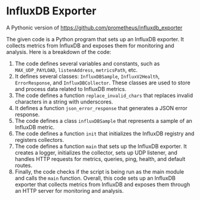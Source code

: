 # InfluxDB Exporter

A Pythonic version of <https://github.com/prometheus/influxdb_exporter>

The given code is a Python program that sets up an InfluxDB exporter. It collects metrics from InfluxDB and exposes them for monitoring and analysis. Here is a breakdown of the code:

1. The code defines several variables and constants, such as `MAX_UDP_PAYLOAD`, `listenAddress`, `metricsPath`, etc.
2. It defines several classes: `InfluxDBSample`, `InfluxV2Health`, `ErrorResponse`, and `InfluxDBCollector`. These classes are used to store and process data related to InfluxDB metrics.
3. The code defines a function `replace_invalid_chars` that replaces invalid characters in a string with underscores.
4. It defines a function `json_error_response` that generates a JSON error response.
5. The code defines a class `influxDBSample` that represents a sample of an InfluxDB metric.
6. The code defines a function `init` that initializes the InfluxDB registry and registers collectors.
7. The code defines a function `main` that sets up the InfluxDB exporter. It creates a logger, initializes the collector, sets up UDP listener, and handles HTTP requests for metrics, queries, ping, health, and default routes.
8. Finally, the code checks if the script is being run as the main module and calls the `main` function. Overall, this code sets up an InfluxDB exporter that collects metrics from InfluxDB and exposes them through an HTTP server for monitoring and analysis.
